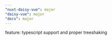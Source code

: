 ```yaml
---
"nuxt-daisy-vue": major
"daisy-vue": major
"docs": major
---
```


feature: typescript support and proper treeshaking
